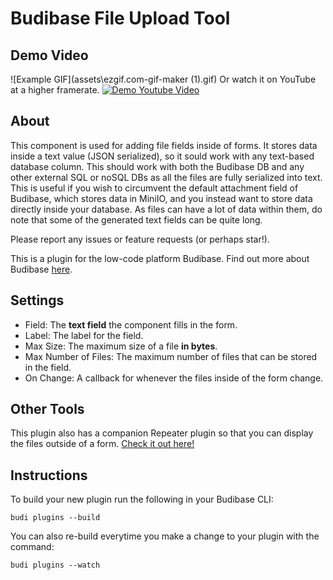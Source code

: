 # Budibase File Upload Tool
## Demo Video
![Example GIF](assets\ezgif.com-gif-maker (1).gif)
Or watch it on YouTube at a higher framerate.
[![Demo Youtube Video](https://img.youtube.com/vi/WgVQgUfEvhM/0.jpg)](https://www.youtube.com/watch?v=WgVQgUfEvhM)
## About
This component is used for adding file fields inside of forms. It stores data inside a text value (JSON serialized), so it sould work with any text-based database column. This should work with both the Budibase DB and any other external SQL or noSQL DBs as all the files are fully serialized into text. This is useful if you wish to circumvent the default attachment field of Budibase, which stores data in MiniIO, and you instead want to store data directly inside your database. As files can have a lot of data within them, do note that some of the generated text fields can be quite long.

Please report any issues or feature requests (or perhaps star!).

This is a plugin for the low-code platform Budibase. Find out more about Budibase [here](https://github.com/Budibase/budibase).
## Settings
- Field: The **text field** the component fills in the form.
- Label: The label for the field.
- Max Size: The maximum size of a file **in bytes**.
- Max Number of Files: The maximum number of files that can be stored in the field.
- On Change: A callback for whenever the files inside of the form change.

## Other Tools
This plugin also has a companion Repeater plugin so that you can display the files outside of a form. [Check it out here!](https://github.com/chungchunwang/Budibase-File-Repeater)

## Instructions

To build your new  plugin run the following in your Budibase CLI:
```
budi plugins --build
```

You can also re-build everytime you make a change to your plugin with the command:
```
budi plugins --watch
```

